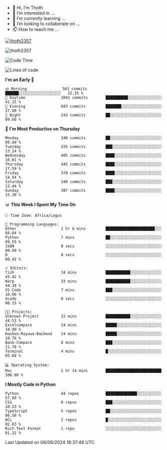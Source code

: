 <!---
thoth2357/thoth2357 is a ✨ special ✨ repository because its `README.md` (this file) appears on your GitHub profile.
You can click the Preview link to take a look at your changes.
--->

- 👋 Hi, I’m Thoth
- 👀 I’m interested in ...
- 🌱 I’m currently learning ...
- 💞️ I’m looking to collaborate on ...
- 📫 How to reach me ...


<p align="left"> <a href="https://github.com/ryo-ma/github-profile-trophy"><img src="https://github-profile-trophy.vercel.app/?username=thoth2357&theme=gruvbox&no-bg=true&no-frame=false&title=MultiLanguage,Commits,Repositories,Stars,Followers,PullRequest,Reviews,Issues" alt="thoth2357" /></a> </p>

<p align="left"> <img src="https://komarev.com/ghpvc/?username=thoth2357&label=Profile%20views&color=0e75b6&style=flat" alt="thoth2357" /> </p>

<!--START_SECTION:waka-->
![Code Time](http://img.shields.io/badge/Code%20Time-2%2C996%20hrs%2033%20mins-blue)

![Lines of code](https://img.shields.io/badge/From%20Hello%20World%20I%27ve%20Written-30.9%20million%20lines%20of%20code-blue)

**I'm an Early 🐤** 

```text
🌞 Morning                563 commits         ██████░░░░░░░░░░░░░░░░░░░   22.25 % 
🌆 Daytime                1041 commits        ██████████░░░░░░░░░░░░░░░   41.15 % 
🌃 Evening                683 commits         ███████░░░░░░░░░░░░░░░░░░   27.00 % 
🌙 Night                  243 commits         ██░░░░░░░░░░░░░░░░░░░░░░░   09.60 % 
```
📅 **I'm Most Productive on Thursday** 

```text
Monday                   240 commits         ██░░░░░░░░░░░░░░░░░░░░░░░   09.49 % 
Tuesday                  335 commits         ███░░░░░░░░░░░░░░░░░░░░░░   13.24 % 
Wednesday                405 commits         ████░░░░░░░░░░░░░░░░░░░░░   16.01 % 
Thursday                 445 commits         ████░░░░░░░░░░░░░░░░░░░░░   17.59 % 
Friday                   378 commits         ████░░░░░░░░░░░░░░░░░░░░░   14.94 % 
Saturday                 340 commits         ███░░░░░░░░░░░░░░░░░░░░░░   13.44 % 
Sunday                   387 commits         ████░░░░░░░░░░░░░░░░░░░░░   15.30 % 
```


📊 **This Week I Spent My Time On** 

```text
🕑︎ Time Zone: Africa/Lagos

💬 Programming Languages: 
Other                    1 hr 6 mins         ██████████████████████░░░   89.04 % 
Python                   7 mins              ██░░░░░░░░░░░░░░░░░░░░░░░   09.55 % 
JSON                     0 secs              ░░░░░░░░░░░░░░░░░░░░░░░░░   00.99 % 
D                        0 secs              ░░░░░░░░░░░░░░░░░░░░░░░░░   00.42 % 

🔥 Editors: 
fish                     34 mins             ███████████░░░░░░░░░░░░░░   45.42 % 
Warp                     33 mins             ███████████░░░░░░░░░░░░░░   44.38 % 
VS Code                  7 mins              ███░░░░░░░░░░░░░░░░░░░░░░   10.06 % 
Xcode                    0 secs              ░░░░░░░░░░░░░░░░░░░░░░░░░   00.15 % 

🐱‍💻 Projects: 
Unknown Project          33 mins             ███████████░░░░░░░░░░░░░░   44.53 % 
Excelcompare             14 mins             █████░░░░░░░░░░░░░░░░░░░░   18.90 % 
Hasken-Rayuwa-Backend    14 mins             █████░░░░░░░░░░░░░░░░░░░░   18.76 % 
Bank-Compare             8 mins              ███░░░░░░░░░░░░░░░░░░░░░░   11.78 % 
Terminal                 4 mins              █░░░░░░░░░░░░░░░░░░░░░░░░   05.68 % 

💻 Operating System: 
Mac                      1 hr 14 mins        █████████████████████████   100.00 % 
```

**I Mostly Code in Python** 

```text
Python                   44 repos            ██████████████░░░░░░░░░░░   57.89 % 
CSS                      8 repos             ███░░░░░░░░░░░░░░░░░░░░░░   10.53 % 
TypeScript               5 repos             ██░░░░░░░░░░░░░░░░░░░░░░░   06.58 % 
HCL                      2 repos             █░░░░░░░░░░░░░░░░░░░░░░░░   02.63 % 
Rich Text Format         1 repo              ░░░░░░░░░░░░░░░░░░░░░░░░░   01.32 % 
```




 Last Updated on 06/06/2024 18:37:48 UTC
<!--END_SECTION:waka-->
<!--![](http://github-profile-summary-cards.vercel.app/api/cards/profile-details?username=thoth2357&theme=2077)

![](http://github-profile-summary-cards.vercel.app/api/cards/stats?username=thoth2357&theme=2077)![](http://github-profile-summary-cards.vercel.app/api/cards/productive-time?username=thoth2357&theme=2077&utcOffset=8) -->
